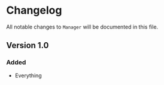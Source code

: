 # Changelog

All notable changes to `Manager` will be documented in this file.

## Version 1.0

### Added
- Everything
